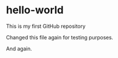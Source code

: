 # hello-world
This is my first GitHub repository

Changed this file again for testing purposes.

And again.